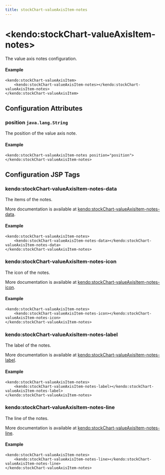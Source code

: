 ```yaml
---
title: stockChart-valueAxisItem-notes
---
```


# \<kendo:stockChart-valueAxisItem-notes\>

The value axis notes configuration.

#### Example
    <kendo:stockChart-valueAxisItem>
        <kendo:stockChart-valueAxisItem-notes></kendo:stockChart-valueAxisItem-notes>
    </kendo:stockChart-valueAxisItem>

## Configuration Attributes

### position `java.lang.String`

The position of the value axis note.

#### Example
    <kendo:stockChart-valueAxisItem-notes position="position">
    </kendo:stockChart-valueAxisItem-notes>


##  Configuration JSP Tags

### kendo:stockChart-valueAxisItem-notes-data

The items of the notes.

More documentation is available at [kendo:stockChart-valueAxisItem-notes-data](/kendo-ui/api/wrappers/jsp/stockchart/valueaxisitem-notes-data).

#### Example

    <kendo:stockChart-valueAxisItem-notes>
        <kendo:stockChart-valueAxisItem-notes-data></kendo:stockChart-valueAxisItem-notes-data>
    </kendo:stockChart-valueAxisItem-notes>

### kendo:stockChart-valueAxisItem-notes-icon

The icon of the notes.

More documentation is available at [kendo:stockChart-valueAxisItem-notes-icon](/kendo-ui/api/wrappers/jsp/stockchart/valueaxisitem-notes-icon).

#### Example

    <kendo:stockChart-valueAxisItem-notes>
        <kendo:stockChart-valueAxisItem-notes-icon></kendo:stockChart-valueAxisItem-notes-icon>
    </kendo:stockChart-valueAxisItem-notes>

### kendo:stockChart-valueAxisItem-notes-label

The label of the notes.

More documentation is available at [kendo:stockChart-valueAxisItem-notes-label](/kendo-ui/api/wrappers/jsp/stockchart/valueaxisitem-notes-label).

#### Example

    <kendo:stockChart-valueAxisItem-notes>
        <kendo:stockChart-valueAxisItem-notes-label></kendo:stockChart-valueAxisItem-notes-label>
    </kendo:stockChart-valueAxisItem-notes>

### kendo:stockChart-valueAxisItem-notes-line

The line of the notes.

More documentation is available at [kendo:stockChart-valueAxisItem-notes-line](/kendo-ui/api/wrappers/jsp/stockchart/valueaxisitem-notes-line).

#### Example

    <kendo:stockChart-valueAxisItem-notes>
        <kendo:stockChart-valueAxisItem-notes-line></kendo:stockChart-valueAxisItem-notes-line>
    </kendo:stockChart-valueAxisItem-notes>


